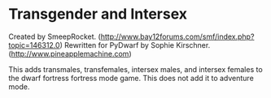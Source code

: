 # Transgender and Intersex

Created by SmeepRocket. (http://www.bay12forums.com/smf/index.php?topic=146312.0)
Rewritten for PyDwarf by Sophie Kirschner. (http://www.pineapplemachine.com)

This adds transmales, transfemales, intersex males, and intersex females to the dwarf fortress fortress mode game. This does not add it to adventure mode.
